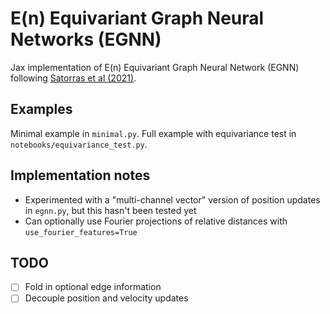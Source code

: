 # E(n) Equivariant Graph Neural Networks (EGNN)

Jax implementation of E(n) Equivariant Graph Neural Network (EGNN) following [Satorras et al (2021)](tps://arxiv.org/abs/2102.09844).

## Examples

Minimal example in `minimal.py`. Full example with equivariance test in `notebooks/equivariance_test.py`.

## Implementation notes

- Experimented with a "multi-channel vector" version of position updates in `egnn.py`, but this hasn't been tested yet
- Can optionally use Fourier projections of relative distances with `use_fourier_features=True`

## TODO

- [ ] Fold in optional edge information
- [ ] Decouple position and velocity updates